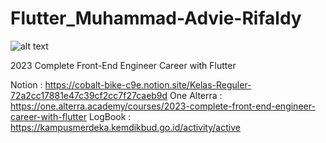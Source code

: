 # Flutter_Muhammad-Advie-Rifaldy
![alt text](https://storage.googleapis.com/cms-storage-bucket/ec64036b4eacc9f3fd73.svg)

2023 Complete Front-End Engineer Career with Flutter

Notion       : https://cobalt-bike-c9e.notion.site/Kelas-Reguler-72a2cc17881e47c39cf2cc7f27caeb9d
One Alterra  : https://one.alterra.academy/courses/2023-complete-front-end-engineer-career-with-flutter
LogBook      : https://kampusmerdeka.kemdikbud.go.id/activity/active